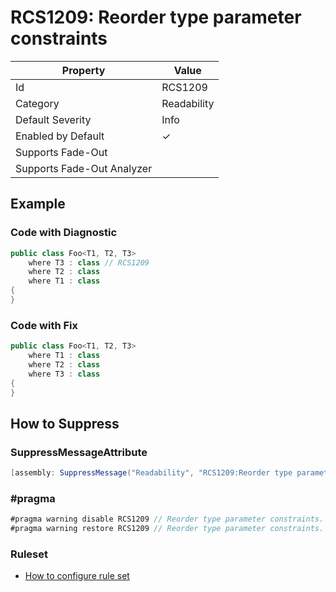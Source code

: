 # RCS1209: Reorder type parameter constraints

| Property | Value |
| -------- | ----- |
| Id | RCS1209 |
| Category | Readability |
| Default Severity | Info |
| Enabled by Default | &#x2713; |
| Supports Fade\-Out |  |
| Supports Fade\-Out Analyzer |  |

## Example

### Code with Diagnostic

```csharp
public class Foo<T1, T2, T3>
    where T3 : class // RCS1209
    where T2 : class
    where T1 : class
{
}
```

### Code with Fix

```csharp
public class Foo<T1, T2, T3>
    where T1 : class
    where T2 : class
    where T3 : class
{
}
```

## How to Suppress

### SuppressMessageAttribute

```csharp
[assembly: SuppressMessage("Readability", "RCS1209:Reorder type parameter constraints.", Justification = "<Pending>")]
```

### \#pragma

```csharp
#pragma warning disable RCS1209 // Reorder type parameter constraints.
#pragma warning restore RCS1209 // Reorder type parameter constraints.
```

### Ruleset

* [How to configure rule set](../HowToConfigureAnalyzers.md)
